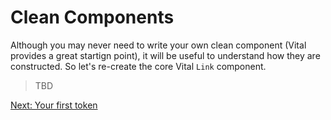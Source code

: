 # Clean Components

Although you may never need to write your own clean component (Vital provides a great
startign point), it will be useful to understand how they are constructed.  So let's
re-create the core Vital `Link` component.

> TBD

[Next: Your first token](YourFirstToken.md)